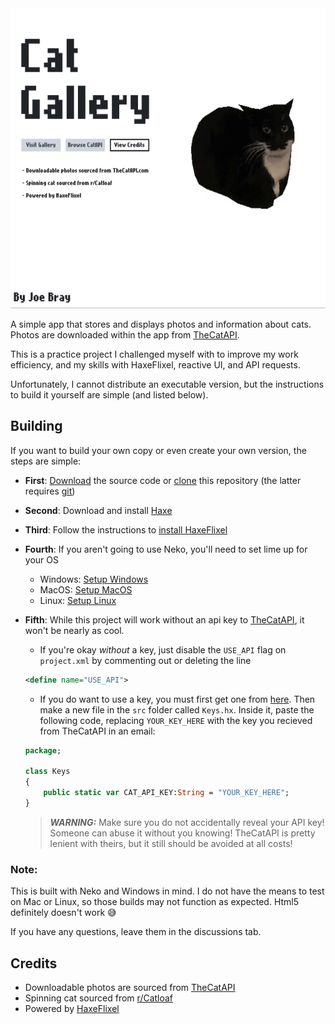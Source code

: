 <img src="docs/menu-preview.gif" alt="menu-preview" height="480px"/>

A simple app that stores and displays photos and information about cats.
Photos are downloaded within the app from [TheCatAPI](https://thecatapi.com/).

This is a practice project I challenged myself with to improve my work efficiency, 
and my skills with HaxeFlixel, reactive UI, and API requests.

Unfortunately, I cannot distribute an executable version, but the instructions to build it yourself are simple (and listed below).

## Building
If you want to build your own copy or even create your own version, the steps are simple:

- __First__: [Download](https://github.com/JBB248/CatGallery/archive/refs/heads/main.zip) the source code or [clone](https://docs.github.com/en/repositories/creating-and-managing-repositories/cloning-a-repository) this repository (the latter requires [git](https://git-scm.com/))

- __Second__: Download and install [Haxe](https://haxe.org)

- __Third__: Follow the instructions to [install HaxeFlixel](https://haxeflixel.com/documentation/getting-started/)

- __Fourth__: If you aren't going to use Neko, you'll need to set lime up for your OS
    - Windows: [Setup Windows](https://lime.openfl.org/docs/advanced-setup/windows/)
    - MacOS: [Setup MacOS](https://lime.openfl.org/docs/advanced-setup/macos/)
    - Linux: [Setup Linux](https://lime.openfl.org/docs/advanced-setup/linux/)

- __Fifth__: While this project will work without an api key to [TheCatAPI](https://thecatapi.com/), it won't be nearly as cool. 
    - If you're okay _without_ a key, just disable the `USE_API` flag on `project.xml` by commenting out or deleting the line
    ```xml
    <define name="USE_API">
    ```
    - If you do want to use a key, you must first get one from [here](https://thecatapi.com/#pricing). Then make a new file in the `src` folder called `Keys.hx`. Inside it, paste the following code, replacing `YOUR_KEY_HERE` with the key you recieved from TheCatAPI in an email: 
    ```haxe
    package;

    class Keys
    {
        public static var CAT_API_KEY:String = "YOUR_KEY_HERE";
    }
    ```
        
    
    > ___WARNING:___ Make sure you do not accidentally reveal your API key! Someone can abuse it without you knowing! TheCatAPI is pretty lenient with theirs, but it still should be avoided at all costs!

### Note:
This is built with Neko and Windows in mind.
I do not have the means to test on Mac or Linux, so those builds may not function as expected.
Html5 definitely doesn't work :sweat_smile:

If you have any questions, leave them in the discussions tab.

## Credits
- Downloadable photos are sourced from [TheCatAPI](https://thecatapi.com/)
- Spinning cat sourced from [r/Catloaf](https://www.reddit.com/r/Catloaf/comments/yrvghr/found_it_the_very_rare_3d_360_degrees_catloaf/)
- Powered by [HaxeFlixel](https://haxeflixel.com)
